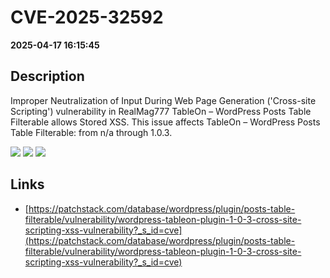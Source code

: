 # CVE-2025-32592

**2025-04-17 16:15:45**

## Description
Improper Neutralization of Input During Web Page Generation ('Cross-site Scripting') vulnerability in RealMag777 TableOn – WordPress Posts Table Filterable allows Stored XSS. This issue affects TableOn – WordPress Posts Table Filterable: from n/a through 1.0.3.

![](https://img.shields.io/static/v1?label=Score&message=7.1&color=red)
![](https://img.shields.io/static/v1?label=Severity&message=HIGH&color=red)
![](https://img.shields.io/static/v1?label=CWE&message=XSS&color=green)

## Links
- [https://patchstack.com/database/wordpress/plugin/posts-table-filterable/vulnerability/wordpress-tableon-plugin-1-0-3-cross-site-scripting-xss-vulnerability?_s_id=cve](https://patchstack.com/database/wordpress/plugin/posts-table-filterable/vulnerability/wordpress-tableon-plugin-1-0-3-cross-site-scripting-xss-vulnerability?_s_id=cve)
